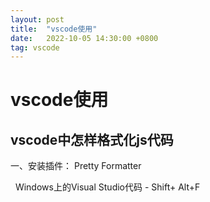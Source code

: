 ```yaml
---
layout: post
title:  "vscode使用"
date:   2022-10-05 14:30:00 +0800
tag: vscode
---
```


# vscode使用

## vscode中怎样格式化js代码
一、安装插件： Pretty Formatter

  Windows上的Visual Studio代码 - Shift+ Alt+F





